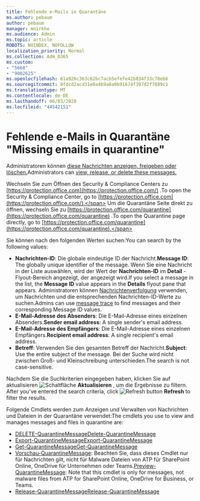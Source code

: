 ```yaml
---
title: Fehlende e-Mails in Quarantäne
ms.author: pebaum
author: pebaum
manager: mnirkhe
ms.audience: Admin
ms.topic: article
ROBOTS: NOINDEX, NOFOLLOW
localization_priority: Normal
ms.collection: Adm_O365
ms.custom:
- "5668"
- "9002625"
ms.openlocfilehash: 61a926c363c62bc7acb5efefe42b834f33c78eb6
ms.sourcegitcommit: 8fdcd2acd31e8a4b9a8a0b91674f397d2f7889c1
ms.translationtype: MT
ms.contentlocale: de-DE
ms.lasthandoff: 06/03/2020
ms.locfileid: "44542151"
---
```

# <a name="missing-emails-in-quarantine"></a><span data-ttu-id="1442c-102">Fehlende e-Mails in Quarantäne "</span><span class="sxs-lookup"><span data-stu-id="1442c-102">Missing emails in quarantine"</span></span>

<span data-ttu-id="1442c-103">Administratoren können [diese Nachrichten anzeigen, freigeben oder löschen.](https://docs.microsoft.com/microsoft-365/security/office-365-security/manage-quarantined-messages-and-files?view=o365-worldwide)</span><span class="sxs-lookup"><span data-stu-id="1442c-103">Administrators can [view, release, or delete these messages.](https://docs.microsoft.com/microsoft-365/security/office-365-security/manage-quarantined-messages-and-files?view=o365-worldwide)</span></span>

<span data-ttu-id="1442c-104">Wechseln Sie zum Öffnen des Security & Compliance Centers zu [https://protection.office.com](https://protection.office.com/) .</span><span class="sxs-lookup"><span data-stu-id="1442c-104">To open the Security & Compliance Center, go to [https://protection.office.com](https://protection.office.com/).</span></span> <span data-ttu-id="1442c-105">Um die Quarantäne Seite direkt zu öffnen, wechseln Sie zu [https://protection.office.com/quarantine](https://protection.office.com/quarantine) .</span><span class="sxs-lookup"><span data-stu-id="1442c-105">To open the Quarantine page directly, go to [https://protection.office.com/quarantine](https://protection.office.com/quarantine).</span></span>  

<span data-ttu-id="1442c-106">Sie können nach den folgenden Werten suchen:</span><span class="sxs-lookup"><span data-stu-id="1442c-106">You can search by the following values:</span></span>  

- <span data-ttu-id="1442c-107">**Nachrichten-ID**: Die globale eindeutige ID der Nachricht.</span><span class="sxs-lookup"><span data-stu-id="1442c-107">**Message ID**: The globally unique identifier of the message.</span></span> <span data-ttu-id="1442c-108">Wenn Sie eine Nachricht in der Liste auswählen, wird der Wert der **Nachrichten-ID** im **Detail** -Flyout-Bereich angezeigt, der angezeigt wird.</span><span class="sxs-lookup"><span data-stu-id="1442c-108">If you select a message in the list, the  **Message ID**  value appears in the  **Details**  flyout pane that appears.</span></span> <span data-ttu-id="1442c-109">Administratoren können [Nachrichtenverfolgung](https://docs.microsoft.com/microsoft-365/security/office-365-security/message-trace-scc?view=o365-worldwide) verwenden, um Nachrichten und die entsprechenden Nachrichten-ID-Werte zu suchen.</span><span class="sxs-lookup"><span data-stu-id="1442c-109">Admins can use [message trace](https://docs.microsoft.com/microsoft-365/security/office-365-security/message-trace-scc?view=o365-worldwide) to find messages and their corresponding Message ID values.</span></span>
- <span data-ttu-id="1442c-110">**E-Mail-Adresse des Absenders**: Die E-Mail-Adresse eines einzelnen Absenders.</span><span class="sxs-lookup"><span data-stu-id="1442c-110">**Sender email address**: A single sender's email address.</span></span>
- <span data-ttu-id="1442c-111">**E-Mail-Adresse des Empfängers**: Die E-Mail-Adresse eines einzelnen Empfängers.</span><span class="sxs-lookup"><span data-stu-id="1442c-111">**Recipient email address**: A single recipient's email address.</span></span>
- <span data-ttu-id="1442c-112">**Betreff**: Verwenden Sie den gesamten Betreff der Nachricht.</span><span class="sxs-lookup"><span data-stu-id="1442c-112">**Subject**: Use the entire subject of the message.</span></span> <span data-ttu-id="1442c-113">Bei der Suche wird nicht zwischen Groß- und Kleinschreibung unterschieden.</span><span class="sxs-lookup"><span data-stu-id="1442c-113">The search is not case-sensitive.</span></span>

<span data-ttu-id="1442c-114">Nachdem Sie die Suchkriterien eingegeben haben, klicken Sie auf aktualisieren ![ Schaltfläche ](https://docs.microsoft.com/microsoft-365/media/scc-quarantine-refresh.png?view=o365-worldwide) **Aktualisieren** , um die Ergebnisse zu filtern.  </span><span class="sxs-lookup"><span data-stu-id="1442c-114">After you've entered the search criteria, click  ![Refresh button](https://docs.microsoft.com/microsoft-365/media/scc-quarantine-refresh.png?view=o365-worldwide)  **Refresh**  to filter the results.</span></span>

<span data-ttu-id="1442c-115">Folgende Cmdlets werden zum Anzeigen und Verwalten von Nachrichten und Dateien in der Quarantäne verwendet:</span><span class="sxs-lookup"><span data-stu-id="1442c-115">The cmdlets you use to view and manages messages and files in quarantine are:</span></span>
- [<span data-ttu-id="1442c-116">DELETE-QuarantineMessage</span><span class="sxs-lookup"><span data-stu-id="1442c-116">Delete-QuarantineMessage</span></span>](https://docs.microsoft.com/powershell/module/exchange/delete-quarantinemessage)
- [<span data-ttu-id="1442c-117">Export-QuarantineMessage</span><span class="sxs-lookup"><span data-stu-id="1442c-117">Export-QuarantineMessage</span></span>](https://docs.microsoft.com/powershell/module/exchange/export-quarantinemessage)
- [<span data-ttu-id="1442c-118">Get-QuarantineMessage</span><span class="sxs-lookup"><span data-stu-id="1442c-118">Get-QuarantineMessage</span></span>](https://docs.microsoft.com/powershell/module/exchange/get-quarantinemessage)
- <span data-ttu-id="1442c-119">[Vorschau-QuarantineMessage](https://docs.microsoft.com/powershell/module/exchange/preview-quarantinemessage): Beachten Sie, dass dieses Cmdlet nur für Nachrichten gilt, nicht für Malware Dateien von ATP für SharePoint Online, OneDrive für Unternehmen oder Teams.</span><span class="sxs-lookup"><span data-stu-id="1442c-119">[Preview-QuarantineMessage](https://docs.microsoft.com/powershell/module/exchange/preview-quarantinemessage): Note that this cmdlet is only for messages, not malware files from ATP for SharePoint Online, OneDrive for Business, or Teams.</span></span>
- [<span data-ttu-id="1442c-120">Release-QuarantineMessage</span><span class="sxs-lookup"><span data-stu-id="1442c-120">Release-QuarantineMessage</span></span>](https://docs.microsoft.com/powershell/module/exchange/release-quarantinemessage)